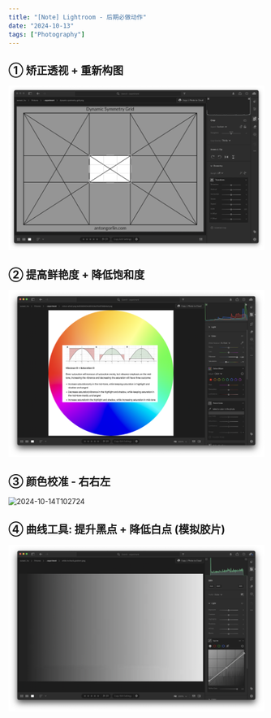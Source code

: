```yaml
---
title: "[Note] Lightroom - 后期必做动作"
date: "2024-10-13"
tags: ["Photography"]
---
```



## ① 矫正透视 + 重新构图
![2024-10-14T101654](2024-10-14T101654.png)


## ② 提高鲜艳度 + 降低饱和度
![2024-10-14T101851](2024-10-14T101851.png)

## ③  颜色校准 - 右右左

![2024-10-14T102724](2024-10-14T102724.png)

## ④ 曲线工具: 提升黑点 + 降低白点 (模拟胶片)

![2024-10-14T134733](2024-10-14T134733.png)





